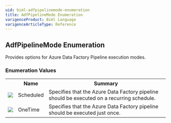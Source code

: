 ```yaml
---
uid: biml-adfpipelinemode-enumeration
title: AdfPipelineMode Enumeration
varigenceProduct: Biml Language
varigenceArticleType: Reference
---
```


## AdfPipelineMode Enumeration<div class="LanguageSummary"><div class ="SummaryItem">Provides options for Azure Data Factory Pipeline execution modes.</div></div><div class="EnumValueGroup">### Enumeration Values<table id="EnumValue" class="MemberList"><tbody><tr><th class="MemberTypeIconColumnHeader">&nbsp;</th><th class="MemberNameColumnHeader">Name</th><th class="MemberSummaryColumnHeader">Summary</th></tr><tr class="cd0"><td align="center" class="MemberTypeIcon"><img src="enumValue.png"></img></td><td class="MemberName">Scheduled</td><td class="MemberSummary"><div class ="SummaryItem">Specifies that the Azure Data Factory pipeline should be executed on a recurring schedule.</div></td></tr><tr class="cd1"><td align="center" class="MemberTypeIcon"><img src="enumValue.png"></img></td><td class="MemberName">OneTime</td><td class="MemberSummary"><div class ="SummaryItem">Specifies that the Azure Data Factory pipeline should be executed just once.</div></td></tr></tbody></table></div>